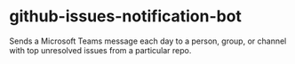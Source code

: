 # github-issues-notification-bot
Sends a Microsoft Teams message each day to a person, group, or channel with top unresolved issues from a particular repo.
